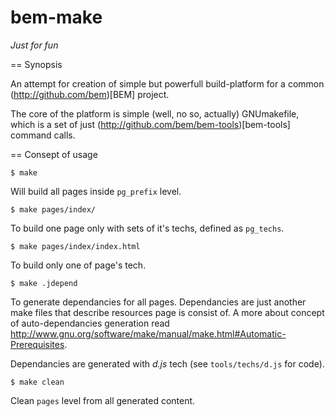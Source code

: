 bem-make
========

_Just for fun_

== Synopsis

An attempt for creation of simple but powerfull build-platform for a common
(http://github.com/bem)[BEM] project.

The core of the platform is simple (well, no so, actually) GNUmakefile, which is
a set of just (http://github.com/bem/bem-tools)[bem-tools] command calls.

== Consept of usage

    $ make

Will build all pages inside `pg_prefix` level.

    $ make pages/index/

To build one page only with sets of it's techs, defined as `pg_techs`.

    $ make pages/index/index.html

To build only one of page's tech.

    $ make .jdepend

To generate dependancies for all pages. Dependancies are just another make files
that describe resources page is consist of. A more about concept of
auto-dependancies generation read
http://www.gnu.org/software/make/manual/make.html#Automatic-Prerequisites.

Dependancies are generated with *d.js* tech (see `tools/techs/d.js` for code).

    $ make clean

Clean `pages` level from all generated content.

